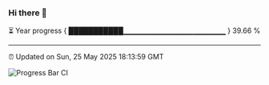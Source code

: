 ### Hi there 👋

⏳ Year progress { ███████████▁▁▁▁▁▁▁▁▁▁▁▁▁▁▁▁▁▁▁ } 39.66 %

---

⏰ Updated on Sun, 25 May 2025 18:13:59 GMT

![Progress Bar CI](https://github.com/Shyam-Makwana/GitHub-Actions-Demo/workflows/Progress%20Bar%20CI/badge.svg)
